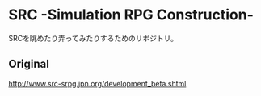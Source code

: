 # SRC -Simulation RPG Construction-

SRCを眺めたり弄ってみたりするためのリポジトリ。

## Original

http://www.src-srpg.jpn.org/development_beta.shtml
